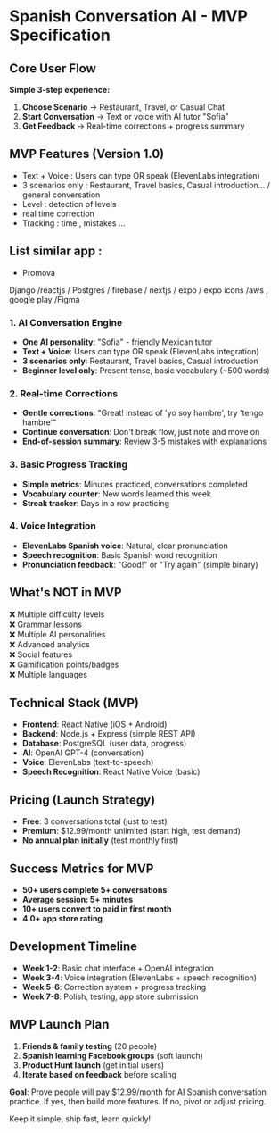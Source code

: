 # Spanish Conversation AI - MVP Specification
 
## Core User Flow
**Simple 3-step experience:**
1. **Choose Scenario** → Restaurant, Travel, or Casual Chat
2. **Start Conversation** → Text or voice with AI tutor "Sofia" 
3. **Get Feedback** → Real-time corrections + progress summary
 
## MVP Features (Version 1.0)
 
 - Text + Voice : Users can type OR speak (ElevenLabs integration)
 - 3 scenarios only : Restaurant, Travel basics, Casual introduction... / general conversation
 - Level : detection of levels
 - real time correction
 - Tracking : time , mistakes ...



## List similar app :

- Promova

Django /reactjs / Postgres / firebase / nextjs / expo / expo icons /aws , google play /Figma 

### 1. **AI Conversation Engine**
- **One AI personality**: "Sofia" - friendly Mexican tutor
- **Text + Voice**: Users can type OR speak (ElevenLabs integration)
- **3 scenarios only**: Restaurant, Travel basics, Casual introduction
- **Beginner level only**: Present tense, basic vocabulary (~500 words)
 
### 2. **Real-time Corrections**
- **Gentle corrections**: "Great! Instead of 'yo soy hambre', try 'tengo hambre'"
- **Continue conversation**: Don't break flow, just note and move on
- **End-of-session summary**: Review 3-5 mistakes with explanations
 
### 3. **Basic Progress Tracking**
- **Simple metrics**: Minutes practiced, conversations completed
- **Vocabulary counter**: New words learned this week
- **Streak tracker**: Days in a row practicing
 
### 4. **Voice Integration**
- **ElevenLabs Spanish voice**: Natural, clear pronunciation
- **Speech recognition**: Basic Spanish word recognition
- **Pronunciation feedback**: "Good!" or "Try again" (simple binary)
 
## What's NOT in MVP
❌ Multiple difficulty levels  
❌ Grammar lessons  
❌ Multiple AI personalities  
❌ Advanced analytics  
❌ Social features  
❌ Gamification points/badges  
❌ Multiple languages  
 
## Technical Stack (MVP)
- **Frontend**: React Native (iOS + Android)
- **Backend**: Node.js + Express (simple REST API)
- **Database**: PostgreSQL (user data, progress)
- **AI**: OpenAI GPT-4 (conversation)
- **Voice**: ElevenLabs (text-to-speech)
- **Speech Recognition**: React Native Voice (basic)
 
## Pricing (Launch Strategy)
- **Free**: 3 conversations total (just to test)
- **Premium**: $12.99/month unlimited (start high, test demand)
- **No annual plan initially** (test monthly first)
 
## Success Metrics for MVP
- **50+ users complete 5+ conversations**
- **Average session: 5+ minutes**
- **10+ users convert to paid in first month**
- **4.0+ app store rating**
 
## Development Timeline
- **Week 1-2**: Basic chat interface + OpenAI integration
- **Week 3-4**: Voice integration (ElevenLabs + speech recognition)
- **Week 5-6**: Correction system + progress tracking
- **Week 7-8**: Polish, testing, app store submission
 
## MVP Launch Plan
1. **Friends & family testing** (20 people)
2. **Spanish learning Facebook groups** (soft launch)
3. **Product Hunt launch** (get initial users)
4. **Iterate based on feedback** before scaling
 
**Goal**: Prove people will pay $12.99/month for AI Spanish conversation practice. If yes, then build more features. If no, pivot or adjust pricing.
 
Keep it simple, ship fast, learn quickly!
 